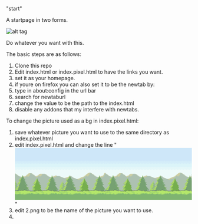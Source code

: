 "start"

A startpage in two forms.

![alt tag](http://i.imgur.com/EEMUZOq.png)

Do whatever you want with this.

The basic steps are as follows:

1. Clone this repo
2. Edit index.html or index.pixel.html to have the links you want.
3. set it as your homepage.
4. if youre on firefox you can also set it to be the newtab by:
5. type in about:config in the url bar
6. search for newtaburl
7. change the value to be the path to the index.html
8. disable any addons that my interfere with newtabs.

To change the picture used as a bg in index.pixel.html:

1. save whatever picture you want to use to the same directory as index.pixel.html
2. edit index.pixel.html and change the line "<img src="2.png" id="bg" alt="">"
3. edit 2.png to be the name of the picture you want to use.
4. 
